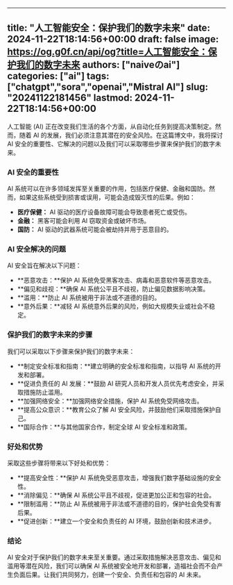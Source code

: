 
---
title: "人工智能安全：保护我们的数字未来"
date: 2024-11-22T18:14:56+00:00
draft: false
image: https://og.g0f.cn/api/og?title=人工智能安全：保护我们的数字未来
authors: ["naiveのai"]
categories: ["ai"]
tags: ["chatgpt","sora","openai","Mistral AI"]
slug: "20241122181456"
lastmod: 2024-11-22T18:14:56+00:00
---
人工智能 (AI) 正在改变我们生活的各个方面，从自动化任务到提高决策制定。然而，随着 AI 的发展，我们必须注意其潜在的安全风险。在这篇博文中，我将探讨 AI 安全的重要性、它解决的问题以及我们可以采取哪些步骤来保护我们的数字未来。

### AI 安全的重要性

AI 系统可以在许多领域发挥至关重要的作用，包括医疗保健、金融和国防。然而，如果这些系统受到损害或误用，可能会造成毁灭性的后果。例如：

- **医疗保健：** AI 驱动的医疗设备故障可能会导致患者死亡或受伤。
- **金融：** 黑客可能会利用 AI 窃取资金或破坏市场。
- **国防：** AI 驱动的武器系统可能会被劫持并用于恶意目的。

### AI 安全解决的问题

AI 安全旨在解决以下问题：

- **恶意攻击：**保护 AI 系统免受黑客攻击、病毒和恶意软件等恶意攻击。
- **偏见和歧视：**确保 AI 系统公平且不歧视，防止偏见数据影响决策。
- **滥用：**防止 AI 系统被用于非法或不道德的目的。
- **意外后果：**减轻 AI 系统意外后果的风险，例如大规模失业或社会不稳定。

### 保护我们的数字未来的步骤

我们可以采取以下步骤来保护我们的数字未来：

- **制定安全标准和指南：**建立明确的安全标准和指南，以指导 AI 系统的开发和部署。
- **促进负责任的 AI 发展：**鼓励 AI 研究人员和开发人员优先考虑安全，并采取措施防止滥用。
- **加强网络安全：**加强网络安全措施，保护 AI 系统免受网络攻击。
- **提高公众意识：**教育公众了解 AI 安全风险，并鼓励他们采取措施保护自己。
- **国际合作：**与其他国家合作，制定全球 AI 安全标准和政策。

### 好处和优势

采取这些步骤将带来以下好处和优势：

- **提高安全性：**保护 AI 系统免受恶意攻击，增强我们数字基础设施的安全性。
- **消除偏见：**确保 AI 系统公平且不歧视，促进更加公正和包容的社会。
- **限制滥用：**防止 AI 系统被用于非法或不道德的目的，保护社会免受有害后果。
- **促进创新：**建立一个安全和负责任的 AI 环境，鼓励创新和技术进步。

### 结论

AI 安全对于保护我们的数字未来至关重要。通过采取措施解决恶意攻击、偏见和滥用等潜在风险，我们可以确保 AI 系统被安全地开发和部署，造福社会而不会产生负面后果。让我们共同努力，创建一个安全、负责任和包容的 AI 未来。